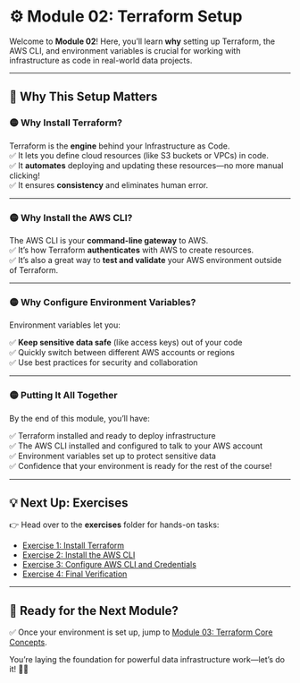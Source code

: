 # ⚙️ Module 02: Terraform Setup

Welcome to **Module 02**! Here, you’ll learn **why** setting up Terraform, the AWS CLI, and environment variables is crucial for working with infrastructure as code in real-world data projects.

---

## 📖 Why This Setup Matters

### 🟡 Why Install Terraform?

Terraform is the **engine** behind your Infrastructure as Code.  
✅ It lets you define cloud resources (like S3 buckets or VPCs) in code.  
✅ It **automates** deploying and updating these resources—no more manual clicking!  
✅ It ensures **consistency** and eliminates human error.

---

### 🟡 Why Install the AWS CLI?

The AWS CLI is your **command-line gateway** to AWS.  
✅ It’s how Terraform **authenticates** with AWS to create resources.  
✅ It’s also a great way to **test and validate** your AWS environment outside of Terraform.

---

### 🟡 Why Configure Environment Variables?

Environment variables let you:

✅ **Keep sensitive data safe** (like access keys) out of your code  
✅ Quickly switch between different AWS accounts or regions  
✅ Use best practices for security and collaboration

---

### 🟡 Putting It All Together

By the end of this module, you’ll have:

✅ Terraform installed and ready to deploy infrastructure  
✅ The AWS CLI installed and configured to talk to your AWS account  
✅ Environment variables set up to protect sensitive data  
✅ Confidence that your environment is ready for the rest of the course!

---

## 💡 Next Up: Exercises

👉 Head over to the **exercises** folder for hands-on tasks:  
- [Exercise 1: Install Terraform](exercises/exercise-1.md)  
- [Exercise 2: Install the AWS CLI](exercises/exercise-2.md)  
- [Exercise 3: Configure AWS CLI and Credentials](exercises/exercise-3.md)  
- [Exercise 4: Final Verification](exercises/exercise-4.md)

---

## 🎉 Ready for the Next Module?

✅ Once your environment is set up, jump to [Module 03: Terraform Core Concepts](../module-03-terraform-core-concepts/README.md).

You’re laying the foundation for powerful data infrastructure work—let’s do it! 🚀✨